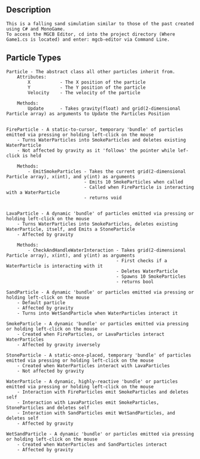 ## Description
    This is a falling sand simulation similar to those of the past created using C# and MonoGame.
    To access the MGCB Editor, cd into the project directory (Where Game1.cs is located) and enter: mgcb-editor via Command Line.

## Particle Types

    Particle - The abstract class all other particles inherit from.
        Attributes:
            X           - The X position of the particle
            Y           - The Y position of the particle
            Velocity    - The velocity of the particle

        Methods:
            Update      - Takes gravity(float) and grid(2-dimensional Particle array) as arguments to Update the Particles Position


    FireParticle - A static-to-cursor, temporary 'bundle' of particles emitted via pressing or holding left-click on the mouse
        - Turns WaterParticles into SmokeParticles and deletes existing WaterParticle
        - Not affected by gravity as it 'follows' the pointer while lef-click is held

        Methods:
            - EmitSmokeParticles - Takes the current grid(2-dimensional Particle array), x(int), and y(int) as arguments
                                 - Emits 10 SmokeParticles when called
                                 - Called when FireParticle is interacting with a WaterParticle 
                                 - returns void
    

    LavaParticle - A dynamic 'bundle' of particles emitted via pressing or holding left-click on the mouse
        - Turns WaterParticles into SmokeParticles, deletes existing WaterParticle, itself, and Emits a StoneParticle
        - Affected by gravity

        Methods:
            - CheckAndHandleWaterInteraction - Takes grid(2-dimensional Particle array), x(int), and y(int) as arguments
                                             - First checks if a WaterParticle is interacting with it
                                             - Deletes WaterParticle
                                             - Spawns 10 SmokeParticles
                                             - returns bool

    SandParticle - A dynamic 'bundle' or particles emitted via pressing or holding left-click on the mouse
        - Default particle
        - Affected by gravity
        - Turns into WetSandParticle when WaterParticles interact it

    SmokeParticle - A dynamic 'bundle' or particles emitted via pressing or holding left-click on the mouse
        - Created when FireParticles, or LavaParticles interact WaterParticles
        - Affected by gravity inversely

    StoneParticle - A static-once-placed, temporary 'bundle' of particles emitted via pressing or holding left-click on the mouse
        - Created when WaterParticles interact with LavaParticles
        - Not affected by gravity

    WaterParticle - A dynamic, highly-reactive 'bundle' or particles emitted via pressing or holding left-click on the mouse
        - Interaction with FireParticles emit SmokeParticles and deletes self
        - Interaction with LavaParticles emit SmokeParticles, StoneParticles and deletes self
        - Interaction with SandParticles emit WetSandParticles, and deletes self
        - Affected by gravity

    WetSandParticle - A dynamic 'bundle' or particles emitted via pressing or holding left-click on the mouse
        - Created when WaterParticles and SandParticles interact
        - Affected by gravity
